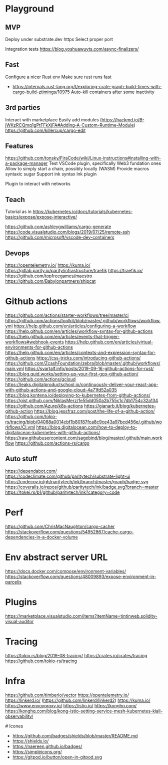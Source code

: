 # Playground

## MVP

Deploy under substrate.dev
https
Select proper port

Integration tests
https://blog.yoshuawuyts.com/async-finalizers/

## Fast

Configure a nicer Rust env
Make sure rust runs fast
* https://internals.rust-lang.org/t/exploring-crate-graph-build-times-with-cargo-build-ztimings/10975
Auto-kill containers after some inactivity

## 3rd parties

Interact with marketplace
Easily add modules (https://hackmd.io/B-jWKzRCQmq1gPtFFkXjFA#Adding-A-Custom-Runtime-Module)
https://github.com/killercup/cargo-edit

## Features

https://github.com/tonsky/FiraCode/wiki/Linux-instructions#installing-with-a-package-manager
Test VSCode plugin, specifically Web3 fundation ones
Allow to simply start a chain, possibly locally (WASM)
Provide macros syntaxic sugar
Support ink syntax 
Ink plugin

Plugin to interact with networks

## Teach

Tutorial as in
https://kubernetes.io/docs/tutorials/kubernetes-basics/expose/expose-interactive/

https://github.com/ashleygwilliams/cargo-generate
https://code.visualstudio.com/blogs/2019/07/25/remote-ssh
https://github.com/microsoft/vscode-dev-containers

## Devops

https://opentelemetry.io/
https://kuma.io/
https://gitlab.parity.io/parity/infrastructure/traefik
https://traefik.io/
https://github.com/topfreegames/maestro
https://github.com/Babylonpartners/shipcat

# Github actions

https://github.com/actions/starter-workflows/tree/master/ci
https://github.com/actions/toolkit/blob/master/.github/workflows/workflow.yml
https://help.github.com/en/articles/configuring-a-workflow
https://help.github.com/en/articles/workflow-syntax-for-github-actions
https://help.github.com/en/articles/events-that-trigger-workflows#webhook-events
https://help.github.com/en/articles/virtual-environments-for-github-actions
https://help.github.com/en/articles/contexts-and-expression-syntax-for-github-actions
https://css-tricks.com/introducing-github-actions/
https://github.com/ZcashFoundation/zebra/blob/master/.github/workflows/main.yml
https://svartalf.info/posts/2019-09-16-github-actions-for-rust/
https://blog.quid.works/setting-up-your-first-gcp-github-action/ 
https://github.com/actions/gcloud
https://leaks.digitalproductschool.io/continuously-deliver-your-react-app-with-github-actions-and-google-cloud-4a71fd52a035
https://blog.kontena.io/deploying-to-kubernetes-from-github-actions/
https://gist.github.com/NiklasMerz/1e55dd050a2b755c1c7db1754c32a134
https://github.com/Azure/k8s-actions
https://gianarb.it/blog/kubernetes-github-action
https://blog.jessfraz.com/post/the-life-of-a-github-action/
https://github.com/tokio-rs/tracing/blob/04088a0014cbf1b80187fca8c9ce43a97bcd456e/.github/workflows/CI.yml
https://blog.digitalocean.com/how-to-deploy-to-digitalocean-kubernetes-with-github-actions/
https://raw.githubusercontent.com/sagebind/blog/master/.github/main.workflow
https://github.com/actions-rs/cargo

## Auto stuff

https://dependabot.com/
https://codeclimate.com/github/paritytech/substrate-light-ui
https://codecov.io/gh/paritytech/ink/branch/master/graph/badge.svg
https://coveralls.io/repos/github/paritytech/ink/badge.svg?branch=master
https://tokei.rs/b1/github/paritytech/ink?category=code

# Perf

https://github.com/ChrisMacNaughton/cargo-cacher
https://stackoverflow.com/questions/54952867/cache-cargo-dependencies-in-a-docker-volume

# Env abstract server URL

https://docs.docker.com/compose/environment-variables/
https://stackoverflow.com/questions/48009893/expose-environment-in-parceljs

# Plugins

https://marketplace.visualstudio.com/items?itemName=tintinweb.solidity-visual-auditor

# Tracing

https://tokio.rs/blog/2019-08-tracing/
https://crates.io/crates/tracing
https://github.com/tokio-rs/tracing

# Infra

https://github.com/timberio/vector
https://opentelemetry.io/
https://linkerd.io/ (https://github.com/linkerd/linkerd2)
https://kuma.io/
https://www.envoyproxy.io/
https://istio.io/
https://konghq.com/
https://konghq.com/blog/kong-istio-setting-service-mesh-kubernetes-kiali-observability/

# Icones

* https://github.com/badges/shields/blob/master/README.md
* https://shields.io/
* https://naereen.github.io/badges/
* https://simpleicons.org/
* https://gitpod.io/button/open-in-gitpod.svg